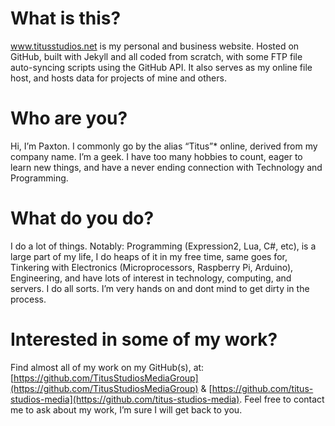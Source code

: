 # What is this?

www.titusstudios.net is my personal and business website. Hosted on GitHub, built with Jekyll and all coded from scratch, with some FTP file auto-syncing scripts using the GitHub API. It also serves as my online file host, and hosts data for projects of mine and others.

# Who are you?

Hi, I’m Paxton. I commonly go by the alias “Titus”* online, derived from my company name. I’m a geek. I have too many hobbies to count, eager to learn new things, and have a never ending connection with Technology and Programming.



# What do you do?

I do a lot of things. Notably: Programming (Expression2, Lua, C#, etc), is a large part of my life, I do heaps of it in my free time, same goes for, Tinkering with Electronics (Microprocessors, Raspberry Pi, Arduino), Engineering, and have lots of interest in technology, computing, and servers. I do all sorts. I’m very hands on and dont mind to get dirty in the process. 

# Interested in some of my work?

Find almost all of my work on my GitHub(s), at: [https://github.com/TitusStudiosMediaGroup](https://github.com/TitusStudiosMediaGroup) & [https://github.com/titus-studios-media](https://github.com/titus-studios-media). Feel free to contact me to ask about my work, I’m sure I will get back to you.
